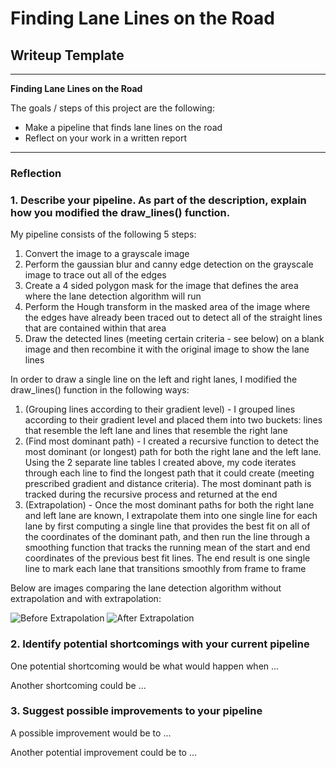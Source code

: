 # **Finding Lane Lines on the Road** 

## Writeup Template

---

**Finding Lane Lines on the Road**

The goals / steps of this project are the following:
* Make a pipeline that finds lane lines on the road
* Reflect on your work in a written report


[//]: # (Image References)

[image1]: ./examples/grayscale.jpg "Grayscale"

---

### Reflection

### 1. Describe your pipeline. As part of the description, explain how you modified the draw_lines() function.

My pipeline consists of the following 5 steps:

1.  Convert the image to a grayscale image
2.  Perform the gaussian blur and canny edge detection on the grayscale image to trace out all of the edges 
3.  Create a 4 sided polygon mask for the image that defines the area where the lane detection algorithm will run 
4.  Perform the Hough transform in the masked area of the image where the edges have already been traced out to detect all of the straight lines that are contained within that area 
5.  Draw the detected lines (meeting certain criteria - see below) on a blank image and then recombine it with the original image to show the lane lines

In order to draw a single line on the left and right lanes, I modified the draw_lines() function in the following ways:

1.  (Grouping lines according to their gradient level) - I grouped lines according to their gradient level and placed them into two buckets: lines that resemble the left lane and lines that resemble the right lane
2.  (Find most dominant path) - I created a recursive function to detect the most dominant (or longest) path for both the right lane and the left lane.  Using the 2 separate line tables I created above, my code iterates through each line to find the longest path that it could create (meeting prescribed gradient and distance criteria).  The most dominant path is tracked during the recursive process and returned at the end 
3.  (Extrapolation) - Once the most dominant paths for both the right lane and left lane are known, I extrapolate them into one single line for each lane by first computing a single line that provides the best fit on all of the coordinates of the dominant path, and then run the line through a smoothing function that tracks the running mean of the start and end coordinates of the previous best fit lines.  The end result is one single line to mark each lane that transitions smoothly from frame to frame

Below are images comparing the lane detection algorithm without extrapolation and with extrapolation:

![Before Extrapolation](Uda-P1-LaneLines/test_images_output/whiteCarLaneSwitch_extrapolated.jpeg)
![After Extrapolation](Uda-P1-LaneLines/test_images_output/whiteCarLaneSwitch_extrapolated.jpeg)



### 2. Identify potential shortcomings with your current pipeline


One potential shortcoming would be what would happen when ... 

Another shortcoming could be ...


### 3. Suggest possible improvements to your pipeline

A possible improvement would be to ...

Another potential improvement could be to ...
